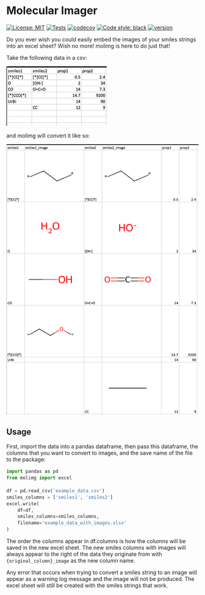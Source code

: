 # Molecular Imager
[![License: MIT](https://img.shields.io/badge/License-MIT-yellow.svg)](https://opensource.org/licenses/MIT)
[![Tests](https://github.com/jdkern11/molimg/workflows/tests/badge.svg)](https://github.com/jdkern11/molimg/actions?workflow=tests)
[![codecov](https://codecov.io/gh/jdkern11/molimg/branch/main/graph/badge.svg?token=4MU1H8MD94)](https://codecov.io/gh/jdkern11/molimg)
[![Code style: black](https://img.shields.io/badge/code%20style-black-000000.svg)](https://github.com/python/black)
[![version](https://img.shields.io/badge/Release-0.2.0-blue)](https://github.com/jdkern11/molimg/releases)

Do you ever wish you could easily embed the images of your smiles strings into 
an excel sheet? Wish no more! molimg is here to do just that!

Take the following data in a csv:

![image of example data](https://raw.githubusercontent.com/jdkern11/molimg/main/images/example_csv.png)

and molimg will convert it like so:

![image of example data](https://raw.githubusercontent.com/jdkern11/molimg/main/images/example_csv_with_images.png)

## Usage
First, import the data into a pandas dataframe, then pass this dataframe, the 
columns that you want to convert to images, and the save name of the file to the 
package:

```Python
import pandas as pd
from molimg import excel

df = pd.read_csv('example_data.csv')
smiles_columns = ['smiles1', 'smiles2']
excel.write(
    df=df, 
    smiles_columns=smiles_columns, 
    filename='example_data_with_images.xlsx'
)
```

The order the columns appear in df.columns is how the columns will be saved in
the new excel sheet. The new smiles columns with images will always appear to the right
of the data they originate from with `{original_column}_image` as the new column name.

Any error that occurs when trying to convert a smiles string to an image 
will appear as a warning log message and the image will not be produced. The excel sheet
will still be created with the smiles strings that work.
